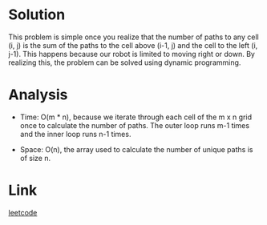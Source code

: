 # Solution
This problem is simple once you realize that the number of paths to any cell (i, j) is the sum of the paths to the cell above (i-1, j) and the cell to the left (i, j-1). This happens because our robot is limited to moving right or down. 
By realizing this, the problem can be solved using dynamic programming.


# Analysis
* Time: O(m * n), because we iterate through each cell of the m x n grid once to calculate the number of paths. The outer loop runs m-1 times and the inner loop runs n-1 times.

* Space: O(n), the array used to calculate the number of unique paths is of size n.


# Link
[leetcode](https://leetcode.com/problems/valid-anagram/description/)